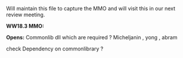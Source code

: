 Will maintain this file to capture the MMO and will visit this in our next review meeting.

**WW18.3 MMO:**

**Opens:**
Commonlib dll which are required ?
Micheljanin , yong , abram

check Dependency on commonlibrary ?
